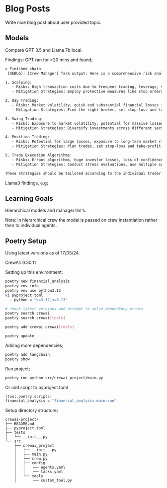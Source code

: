 # Blog Posts

Write nice blog post about user provided topic.

## Models

Compare GPT 3.5 and Llama 7b local.

Findings: GPT ran for >20 mins and found;

```txt
> Finished chain.
 [DEBUG]: [Crew Manager] Task output: Here is a comprehensive risk analysis report detailing potential risks and mitigation recommendations for AAPL:

1. Scalping:
   - Risks: High transaction costs due to frequent trading, leverage, spreads, fees, and slippage. Effective risk management, trading discipline, and adaptability to market conditions are crucial.
   - Mitigation Strategies: Employ protective measures like stop orders, set stop losses, position sizing, risk/reward ratio, and implement a money management strategy.

2. Day Trading:
   - Risks: Market volatility, quick and substantial financial losses if the market moves in the wrong direction, multiple commission costs due to frequent trades, and high stress levels. Day trading is also not suitable for someone with limited resources and trading experience.
   - Mitigation Strategies: Find the right broker, set stop-loss and take-profit points, ensure all trades are closed in the overnight session, and diversify portfolio.

3. Swing Trading:
   - Risks: Exposure to market volatility, potential for massive losses, temptation to hold onto positions for too long, and the risk of overtrading, which can lead to increased transaction costs. Swing trading also carries the risk of missing out on profit potential from exiting too early.
   - Mitigation Strategies: Diversify investments across different sectors and asset types, trade smaller positions, use stop-loss orders, and understand leverage.

4. Position Trading:
   - Risks: Potential for large losses, exposure to long-term market risks, and the risk of sudden changes or reversals in asset prices. Position traders are also exposed to the risk of their positions experiencing significant losses if the market moves against them.
   - Mitigation Strategies: Plan trades, set stop-loss and take-profit points, diversify across different asset classes, and hedge.

5. Trade Execution Algorithms:
   - Risks: Errant algorithms, huge investor losses, loss of confidence in market integrity, poor algorithm performance, technology failures, susceptibility to technical errors, and cybersecurity threats. Despite these risks, algorithmic trading can be less prone to emotional bias and human errors.
   - Mitigation Strategies: Conduct stress evaluations, use multiple sources of data, real-time monitoring by experienced traders, and implement proper risk management practices.

These strategies should be tailored according to the individual trader's needs, market conditions, and risk tolerance. It's also important to remember that all trading involves risk, and these strategies do not guarantee profit but can help manage potential losses.
```

Llama3 findings, e.g;

## Learning Goals

Hierarchical models and manager llm's.

Note: in hierarchical crew the model is passed on crew instantiation rather then to individual agents.

## Poetry Setup

Using latest versions as of 17/05/24.

CrewAI: 0.30.11

Setting up this environment;

```bash
poetry new financial_analysis
poetry env info
poetry env use python3.12
vi pyproject.toml
  - python = ">=3.12,<=3.13"

# check latest versions and attempt to solve dependency errors
poetry search crewai
poetry search crewai[tools]

poetry add crewai crewai[tools]

poetry update
```

Adding more dependencies;

```bash
poetry add langchain
poetry show
```

Run project;

```bash
poetry run python src/crewai_project/main.py
```

Or add script to pyproject.toml

```bash
[tool.poetry.scripts]
financial_analysis = "financial_analysis.main:run"
```

Setup directory structure;

```image
crewai-project/
├── README.md
├── pyproject.toml
├── tests
│   └── __init__.py
└── src
    ├── crewai_project
    │   ├── __init__.py
    │   ├── main.py
    │   ├── crew.py
    │   ├── config
    │   │   ├── agents.yaml
    │   │   └── tasks.yaml
    │   └── tools
    │       └── custom_tool.py
```
